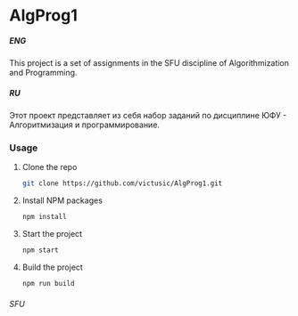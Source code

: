 # AlgProg1

<h5>ENG</h5>
This project is a set of assignments in the SFU discipline of Algorithmization and Programming.

<h5>RU</h5>
Этот проект представляет из себя набор заданий  по дисциплине ЮФУ - Алгоритмизация и программирование.

### Usage

1. Clone the repo

   ```sh
   git clone https://github.com/victusic/AlgProg1.git
   ```

2. Install NPM packages

   ```sh
   npm install
   ```

3. Start the project

   ```sh
   npm start
   ```

4. Build the project

   ```sh
   npm run build
   ```

<h6>SFU</h6>
